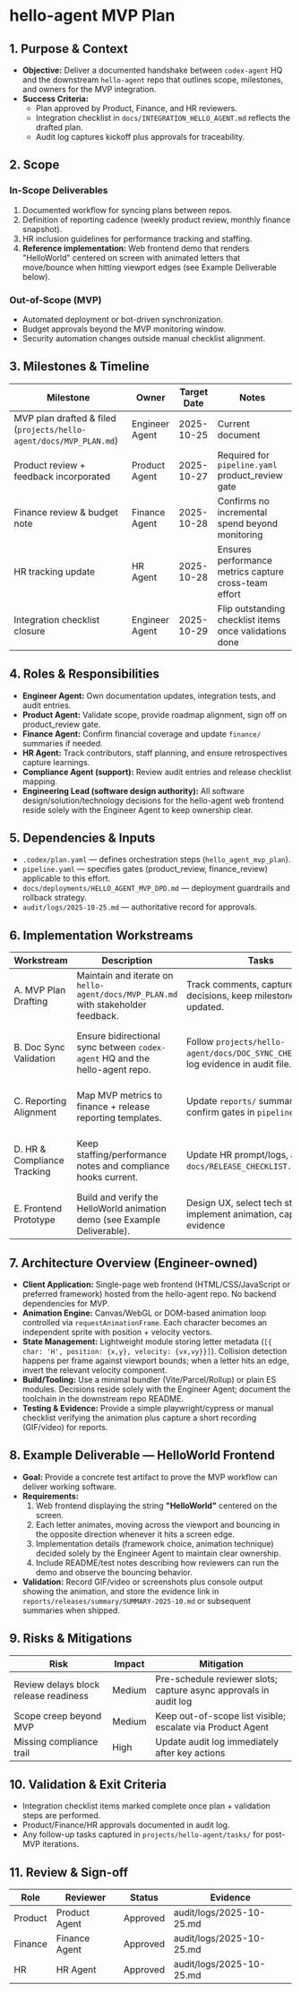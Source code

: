 # hello-agent MVP Plan

## 1. Purpose & Context
- **Objective:** Deliver a documented handshake between `codex-agent` HQ and the downstream `hello-agent` repo that outlines scope, milestones, and owners for the MVP integration.
- **Success Criteria:**
  - Plan approved by Product, Finance, and HR reviewers.
  - Integration checklist in `docs/INTEGRATION_HELLO_AGENT.md` reflects the drafted plan.
  - Audit log captures kickoff plus approvals for traceability.

## 2. Scope
### In-Scope Deliverables
1. Documented workflow for syncing plans between repos.
2. Definition of reporting cadence (weekly product review, monthly finance snapshot).
3. HR inclusion guidelines for performance tracking and staffing.
4. **Reference implementation:** Web frontend demo that renders "HelloWorld" centered on screen with animated letters that move/bounce when hitting viewport edges (see Example Deliverable below).

### Out-of-Scope (MVP)
- Automated deployment or bot-driven synchronization.
- Budget approvals beyond the MVP monitoring window.
- Security automation changes outside manual checklist alignment.

## 3. Milestones & Timeline
| Milestone | Owner | Target Date | Notes |
| --- | --- | --- | --- |
| MVP plan drafted & filed (`projects/hello-agent/docs/MVP_PLAN.md`) | Engineer Agent | 2025-10-25 | Current document |
| Product review + feedback incorporated | Product Agent | 2025-10-27 | Required for `pipeline.yaml` product_review gate |
| Finance review & budget note | Finance Agent | 2025-10-28 | Confirms no incremental spend beyond monitoring |
| HR tracking update | HR Agent | 2025-10-28 | Ensures performance metrics capture cross-team effort |
| Integration checklist closure | Engineer Agent | 2025-10-29 | Flip outstanding checklist items once validations done |

## 4. Roles & Responsibilities
- **Engineer Agent:** Own documentation updates, integration tests, and audit entries.
- **Product Agent:** Validate scope, provide roadmap alignment, sign off on product_review gate.
- **Finance Agent:** Confirm financial coverage and update `finance/` summaries if needed.
- **HR Agent:** Track contributors, staff planning, and ensure retrospectives capture learnings.
- **Compliance Agent (support):** Review audit entries and release checklist mapping.
- **Engineering Lead (software design authority):** All software design/solution/technology decisions for the hello-agent web frontend reside solely with the Engineer Agent to keep ownership clear.

## 5. Dependencies & Inputs
- `.codex/plan.yaml` — defines orchestration steps (`hello_agent_mvp_plan`).
- `pipeline.yaml` — specifies gates (product_review, finance_review) applicable to this effort.
- `docs/deployments/HELLO_AGENT_MVP_DPD.md` — deployment guardrails and rollback strategy.
- `audit/logs/2025-10-25.md` — authoritative record for approvals.

## 6. Implementation Workstreams
| Workstream | Description | Tasks | Owner | Status / Evidence |
| --- | --- | --- | --- | --- |
| A. MVP Plan Drafting | Maintain and iterate on `hello-agent/docs/MVP_PLAN.md` with stakeholder feedback. | Track comments, capture decisions, keep milestones updated. | Engineer Agent | In progress — v1 drafted 2025-10-25; future edits gated by weekly product reviews. |
| B. Doc Sync Validation | Ensure bidirectional sync between `codex-agent` HQ and the hello-agent repo. | Follow `projects/hello-agent/docs/DOC_SYNC_CHECKLIST.md`, log evidence in audit file. | Engineer Agent | Checklist operational with helper script `projects/hello-agent/scripts/doc_sync_diff.sh`; last run logged 2025-10-25 10:30 UTC. |
| C. Reporting Alignment | Map MVP metrics to finance + release reporting templates. | Update `reports/` summaries, confirm gates in `pipeline.yaml`. | Product & Finance Agents | Baseline mapping completed 2025-10-25; see `reports/README.md` “hello-agent MVP Reporting Alignment”. |
| D. HR & Compliance Tracking | Keep staffing/performance notes and compliance hooks current. | Update HR prompt/logs, align with `docs/RELEASE_CHECKLIST.md`. | HR & Compliance Agents | Addendum for hello-agent MVP appended to `docs/RELEASE_CHECKLIST.md`; tracking call-outs logged 2025-10-25. |
| E. Frontend Prototype | Build and verify the HelloWorld animation demo (see Example Deliverable). | Design UX, select tech stack, implement animation, capture test evidence | Engineer Agent | Pending — requires downstream repo implementation |

## 7. Architecture Overview (Engineer-owned)
- **Client Application:** Single-page web frontend (HTML/CSS/JavaScript or preferred framework) hosted from the hello-agent repo. No backend dependencies for MVP.
- **Animation Engine:** Canvas/WebGL or DOM-based animation loop controlled via `requestAnimationFrame`. Each character becomes an independent sprite with position + velocity vectors.
- **State Management:** Lightweight module storing letter metadata (`[{ char: 'H', position: {x,y}, velocity: {vx,vy}}]`). Collision detection happens per frame against viewport bounds; when a letter hits an edge, invert the relevant velocity component.
- **Build/Tooling:** Use a minimal bundler (Vite/Parcel/Rollup) or plain ES modules. Decisions reside solely with the Engineer Agent; document the toolchain in the downstream repo README.
- **Testing & Evidence:** Provide a simple playwright/cypress or manual checklist verifying the animation plus capture a short recording (GIF/video) for reports.

## 8. Example Deliverable — HelloWorld Frontend
- **Goal:** Provide a concrete test artifact to prove the MVP workflow can deliver working software.
- **Requirements:**
  1. Web frontend displaying the string **"HelloWorld"** centered on the screen.
  2. Each letter animates, moving across the viewport and bouncing in the opposite direction whenever it hits a screen edge.
  3. Implementation details (framework choice, animation technique) decided solely by the Engineer Agent to maintain clear ownership.
  4. Include README/test notes describing how reviewers can run the demo and observe the bouncing behavior.
- **Validation:** Record GIF/video or screenshots plus console output showing the animation, and store the evidence link in `reports/releases/summary/SUMMARY-2025-10.md` or subsequent summaries when shipped.

## 9. Risks & Mitigations
| Risk | Impact | Mitigation |
| --- | --- | --- |
| Review delays block release readiness | Medium | Pre-schedule reviewer slots; capture async approvals in audit log |
| Scope creep beyond MVP | Medium | Keep out-of-scope list visible; escalate via Product Agent |
| Missing compliance trail | High | Update audit log immediately after key actions |

## 10. Validation & Exit Criteria
- Integration checklist items marked complete once plan + validation steps are performed.
- Product/Finance/HR approvals documented in audit log.
- Any follow-up tasks captured in `projects/hello-agent/tasks/` for post-MVP iterations.

## 11. Review & Sign-off
| Role | Reviewer | Status | Evidence |
| --- | --- | --- | --- |
| Product | Product Agent | Approved | audit/logs/2025-10-25.md |
| Finance | Finance Agent | Approved | audit/logs/2025-10-25.md |
| HR | HR Agent | Approved | audit/logs/2025-10-25.md |
